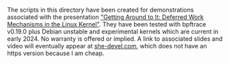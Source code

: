 The scripts in this directory have been created for demonstrations associated with the presentation ["Getting Around to It: Deferred Work Mechanisms in the Linux Kernel"](https://www.socallinuxexpo.org/scale/21x/presentations/getting-around-it-deferred-work-mechanisms-linux-kernel).   They have been tested with bpftrace v0.19.0 plus Debian unstable and experimental kernels which are current in early 2024.  No warranty is offered or implied.   A link to associated slides and video will eventually appear at [she-devel.com](http://she-devel.com), which does not have an https version because I am cheap.
